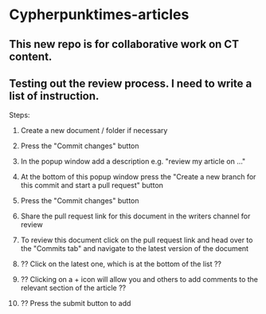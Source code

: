 # Cypherpunktimes-articles

## This new repo is for collaborative work on CT content.

## Testing out the review process. I need to write a list of instruction.

Steps:

1. Create a new document / folder if necessary
2. Press the "Commit changes" button
3. In the popup window add a description e.g. "review my article on ..."
4. At the bottom of this popup window press the "Create a new branch for this commit and start a pull request" button
5. Press the "Commit changes" button
6. Share the pull request link for this document in the writers channel for review
7. To review this document click on the pull request link and head over to the "Commits tab" and navigate to the latest version of the document
   
8. ?? Click on the latest one, which is at the bottom of the list ??
9. ?? Clicking on a + icon will allow you and others to add comments to the relevant section of the article ??
10. ?? Press the submit button to add
